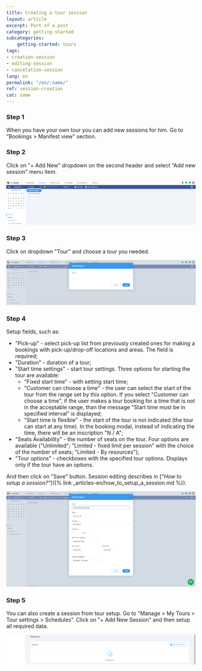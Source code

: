 ```yaml
---
title: Creating a tour session
layout: article
excerpt: Part of a post
category: getting-started
subcategories:
    getting-started: tours
tags:
- creation-session
- editing-session
- cancelation-session
lang: en
permalink: "/en/:name/"
ref: session-creation
cat: some
---
```


### **Step 1**

When you have your own tour you can add new sessions for him. Go to "Bookings > Manifest view" section.

### **Step 2**

Click on "+ Add New" dropdown on the second header and select "Add new session" menu item.

![Creating_a_tour_session1](/assets/images/creating_a_tour_session1.png)

### **Step 3**

Click on dropdown "Tour" and choose a tour you needed.

![Creating_a_tour_session2](/assets/images/creating_a_tour_session2.png)

### **Step 4**

Setup fields, such as:
- "Pick-up" - select pick-up list from previously created ones for making a bookings with pick-up/drop-off locations and areas. The field is required;
- "Duration" - duration of a tour;
- "Start time settings" - start tour settings. Three options for starting the tour are available:
  - "Fixed start time" - with setting start time;
  - "Customer can choose a time" - the user can select the start of the tour from the range set by this option. If you select "Customer can choose a time", if the user makes a tour booking for a time that is not in the acceptable range, than the message "Start time must be in specified interval" is displayed;
  - "Start time is flexible" - the start of the tour is not indicated (the tour can start at any time). In the booking modal, instead of indicating the time, there will be an inscription "N / A";
- "Seats Availability" - the number of seats on the tour. Four options are available ("Unlimited"; "Limited - fixed limit per session" with the choice of the number of seats; "Limited - By resources");
- "Tour options" - checkboxes with the specified tour options. Displays only if the tour have an options.

And then click on "Save" button. Session editing describes in [*"How to setup a session?"*]({% link _articles-en/how_to_setup_a_session.md %}).

![Creating_a_tour_session3](/assets/images/creating_a_tour_session3.png)

### **Step 5**

You can also create a session from tour setup. Go to "Manage > My Tours > Tour settings > Schedules". Click on "+ Add New Session" and then setup all required data. 

![Creating_a_tour_session4](/assets/images/creating_a_tour_session4.png)